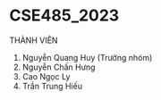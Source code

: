 # CSE485_2023
THÀNH VIÊN
1. Nguyễn Quang Huy (Trưởng nhóm)
2. Nguyễn Chấn Hưng
3. Cao Ngọc Ly
4. Trần Trung Hiếu
